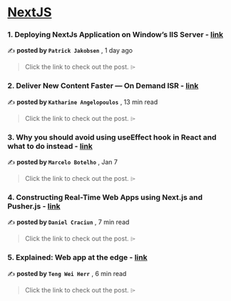 
<h1><a href=https://medium.com/tag/nextjs/recommended target="_blank" rel="noopener noreferrer">NextJS</a></h1>
<h3>1. Deploying NextJs Application on Window’s IIS Server - <a href=https://medium.com/@patrick.jakobsen/deploying-nextjs-application-on-windows-iis-server-60793f416eb1?source=tag_recommended_feed---------0-84----------nextjs----------12f8eafe_a4dc_4a08_a431_d8b35dd388c0------- target="_blank" rel="noopener noreferrer">link</a></h3>

✍️ **posted by `Patrick Jakobsen`** <date> , 1 day ago</date>

<blockquote>Click the link to check out the post. ⌲</blockquote>

<h3>2. Deliver New Content Faster — On Demand ISR - <a href=https://medium.com/@kangelopoulos/on-demand-incremental-static-regeneration-3aac500641d8?source=tag_recommended_feed---------1-107----------nextjs----------12f8eafe_a4dc_4a08_a431_d8b35dd388c0------- target="_blank" rel="noopener noreferrer">link</a></h3>

✍️ **posted by `Katharine Angelopoulos`** <date> , 13 min read</date>

<blockquote>Click the link to check out the post. ⌲</blockquote>

<h3>3. Why you should avoid using useEffect hook in React and what to do instead - <a href=https://medium.com/stackademic/why-you-should-avoid-using-useeffect-hook-in-react-and-what-to-do-instead-740660e33420?source=tag_recommended_feed---------2-85----------nextjs----------12f8eafe_a4dc_4a08_a431_d8b35dd388c0------- target="_blank" rel="noopener noreferrer">link</a></h3>

✍️ **posted by `Marcelo Botelho`** <date> , Jan 7</date>

<blockquote>Click the link to check out the post. ⌲</blockquote>

<h3>4. Constructing Real-Time Web Apps using Next.js and Pusher.js - <a href=https://medium.com/@danielcracbusiness/constructing-real-time-web-apps-using-next-js-and-pusher-js-7b7c2ef8f8d1?source=tag_recommended_feed---------3-84----------nextjs----------12f8eafe_a4dc_4a08_a431_d8b35dd388c0------- target="_blank" rel="noopener noreferrer">link</a></h3>

✍️ **posted by `Daniel Craciun`** <date> , 7 min read</date>

<blockquote>Click the link to check out the post. ⌲</blockquote>

<h3>5. Explained: Web app at the edge - <a href=https://medium.com/gitconnected/explained-web-app-at-the-edge-fb391985a0a5?source=tag_recommended_feed---------4-107----------nextjs----------12f8eafe_a4dc_4a08_a431_d8b35dd388c0------- target="_blank" rel="noopener noreferrer">link</a></h3>

✍️ **posted by `Teng Wei Herr`** <date> , 6 min read</date>

<blockquote>Click the link to check out the post. ⌲</blockquote>


